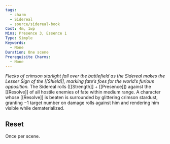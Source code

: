 ```yaml
---
tags:
  - charm
  - Sidereal
  - source/sidereal-book
Cost: 4m, 1wp
Mins: Presence 3, Essence 1
Type: Simple
Keywords:
  - None
Duration: One scene
Prerequisite Charms:
  - None
---
```

*Flecks of crimson starlight fall over the battlefield as the Sidereal makes the Lesser Sign of the [[Shield]], marking fate’s foes for the world’s furious opposition.*
The Sidereal rolls ([[Strength]] + [[Presence]]) against the [[Resolve]] of all hostile enemies of fate within medium range. A character whose [[Resolve]] is beaten is surrounded by glittering crimson stardust, granting −1 target number on damage rolls against him and rendering him visible while dematerialized. 
## Reset
Once per scene.